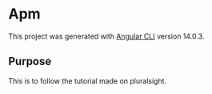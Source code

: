 # Apm

This project was generated with [Angular CLI](https://github.com/angular/angular-cli) version 14.0.3.

## Purpose

This is to follow the tutorial made on pluralsight.